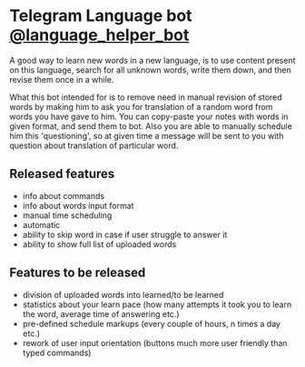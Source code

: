 # Telegram Language bot [@language_helper_bot](https://telegram.me/language_helper_bot)

A good way to learn new words in a new language, is to use content present on
this language, search for all unknown words, write them down, and then revise them
once in a while. 

What this bot intended for is to remove need in manual revision of stored words
by making him to ask you for translation of a random word from words you have gave to him. 
You can copy-paste your notes with words in given format, and send them to bot.
Also you are able to manually schedule him this 'questioning', so at given 
time a message will be sent to you with question about translation of 
particular word.


## Released features
- info about commands
- info about words input format
- manual time scheduling 
- automatic 
- ability to skip word in case if user struggle to answer it
- ability to show full list of uploaded words


## Features to be released
- division of uploaded words into learned/to be learned
- statistics about your learn pace (how many attempts it took you to learn the word, average time of answering etc.)
- pre-defined schedule markups (every couple of hours, n times a day etc.)
- rework of user input orientation (buttons much more user friendly than typed commands)

